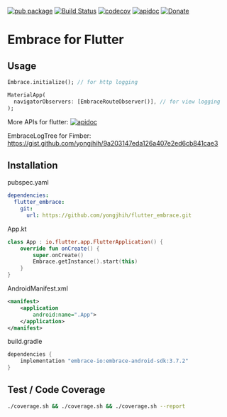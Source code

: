 [![pub package](https://img.shields.io/pub/v/flutter_embrace.svg)](https://pub.dev/packages/flutter_embrace)
[![Build Status](https://api.cirrus-ci.com/github/yongjhih/flutter_embrace.svg)](https://cirrus-ci.com/github/yongjhih/flutter_embrace)
[![codecov](https://codecov.io/gh/yongjhih/flutter_embrace/branch/master/graph/badge.svg)](https://codecov.io/gh/yongjhih/flutter_embrace)
[![apidoc](https://img.shields.io/github/tag/yongjhih/flutter_embrace.svg?label=apidoc)](https://pub.dev/documentation/flutter_embrace/latest/)
[![Donate](https://img.shields.io/badge/Donate-PayPal-blue.svg)](https://paypal.me/yongjhih?locale.x=en_US)

# Embrace for Flutter


## Usage

```dart
Embrace.initialize(); // for http logging

MaterialApp(
  navigatorObservers: [EmbraceRouteObserver()], // for view logging
);
```

More APIs for flutter: [![apidoc](https://img.shields.io/github/tag/yongjhih/flutter_embrace.svg?label=apidoc)](https://pub.dev/documentation/flutter_embrace/latest/flutter_embrace/Embrace-class.html)

EmbraceLogTree for Fimber: https://gist.github.com/yongjhih/9a203147eda126a407e2ed6cb841cae3

## Installation

pubspec.yaml

```yaml
dependencies:
  flutter_embrace:
    git:
      url: https://github.com/yongjhih/flutter_embrace.git
```

App.kt

```kt
class App : io.flutter.app.FlutterApplication() {
    override fun onCreate() {
        super.onCreate()
        Embrace.getInstance().start(this)
    }
}
```

AndroidManifest.xml

```xml
<manifest>
    <application
        android:name=".App">
    </application>
</manifest>
```

build.gradle

```gradle
dependencies {
    implementation "embrace-io:embrace-android-sdk:3.7.2"
}
```

## Test / Code Coverage

```sh
./coverage.sh && ./coverage.sh && ./coverage.sh --report
```

